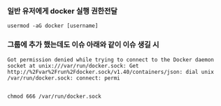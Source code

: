 ### 일반 유저에게 docker 실행 권한전달

```
usermod -aG docker [username]
```

### 그룹에 추가 했는데도 이슈 아래와 같이 이슈 생길 시

```
Got permission denied while trying to connect to the Docker daemon socket at unix:///var/run/docker.sock: Get http://%2Fvar%2Frun%2Fdocker.sock/v1.40/containers/json: dial unix /var/run/docker.sock: connect: permi


chmod 666 /var/run/docker.sock
```
